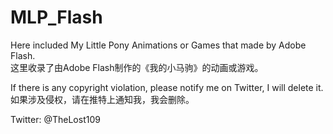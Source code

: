 # MLP_Flash
Here included My Little Pony Animations or Games that made by Adobe Flash.  
这里收录了由Adobe Flash制作的《我的小马驹》的动画或游戏。  
  
If there is any copyright violation, please notify me on Twitter, I will delete it.  
如果涉及侵权，请在推特上通知我，我会删除。  
  
Twitter: @TheLost109
